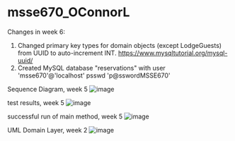 # msse670_OConnorL

Changes in week 6:
1. Changed primary key types for domain objects (except LodgeGuests) from UUID to auto-increment INT.
https://www.mysqltutorial.org/mysql-uuid/
2. Created MySQL database "reservations" with user 'msse670'@'localhost' psswd 'p@sswordMSSE670'


Sequence Diagram, week 5
![image](https://github.com/loconnor002/msse670_OConnorL/assets/148510444/9373a23b-ec97-40ed-ad89-857810f5b063)

test results, week 5
![image](https://github.com/loconnor002/msse670_OConnorL/assets/148510444/1957cd0d-18a0-4127-81d1-f5f7cb2e7893)

successful run of main method, week 5
![image](https://github.com/loconnor002/msse670_OConnorL/assets/148510444/c54acd1e-0401-4770-b11e-ac465a921cd1)

UML Domain Layer, week 2
![image](https://github.com/loconnor002/msse670_OConnorL/assets/148510444/0a6d6bcf-3bb5-4efd-8fc2-b5dbf45247e2)
